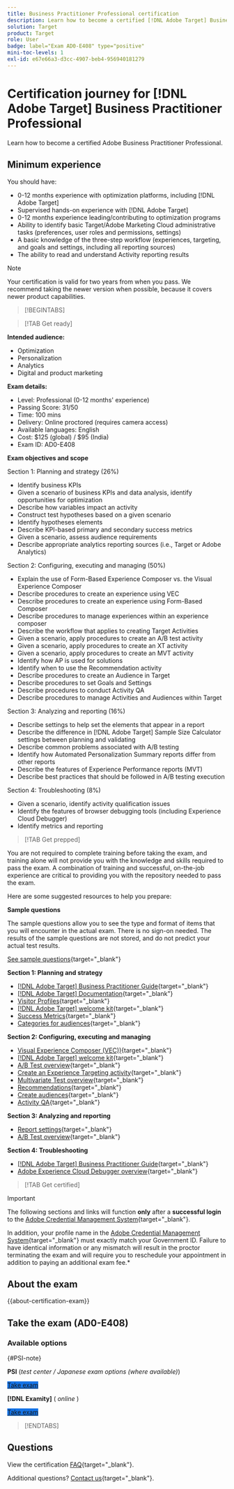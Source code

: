 ```yaml
---
title: Business Practitioner Professional certification
description: Learn how to become a certified [!DNL Adobe Target] Business Practitioner Professional.
solution: Target
product: Target
role: User
badge: label="Exam AD0-E408" type="positive"
mini-toc-levels: 1
exl-id: e67e66a3-d3cc-4907-beb4-956940181279
---
```

# Certification journey for [!DNL Adobe Target] Business Practitioner Professional

Learn how to become a certified Adobe Business Practitioner Professional.

## Minimum experience

You should have:

* 0-12 months experience with optimization platforms, including [!DNL Adobe Target]
* Supervised hands-on experience with [!DNL Adobe Target]
* 0-12 months experience leading/contributing to optimization programs
* Ability to identify basic Target/Adobe Marketing Cloud administrative tasks (preferences, user roles and permissions, settings)
* A basic knowledge of the three-step workflow (experiences, targeting, and goals and settings, including all reporting sources)
* The ability to read and understand Activity reporting results

>[!NOTE]
>
>Your certification is valid for two years from when you pass. We recommend taking the newer version when possible, because it covers newer product capabilities.

>[!BEGINTABS]

>[!TAB Get ready]

**Intended audience:**

* Optimization
* Personalization
* Analytics
* Digital and product marketing

**Exam details:**

* Level: Professional (0-12 months' experience)
* Passing Score: 31/50
* Time: 100 mins
* Delivery: Online proctored (requires camera access)
* Available languages: English
* Cost: $125 (global) / $95 (India)
* Exam ID: AD0-E408

**Exam objectives and scope**

Section 1: Planning and strategy (26%)

* Identify business KPIs
* Given a scenario of business KPIs and data analysis, identify opportunities for optimization
* Describe how variables impact an activity
* Construct test hypotheses based on a given scenario
* Identify hypotheses elements
* Describe KPI-based primary and secondary success metrics
* Given a scenario, assess audience requirements
* Describe appropriate analytics reporting sources (i.e., Target or Adobe Analytics)

Section 2: Configuring, executing and managing (50%)

* Explain the use of Form-Based Experience Composer vs. the Visual Experience Composer
* Describe procedures to create an experience using VEC
* Describe procedures to create an experience using Form-Based Composer
* Describe procedures to manage experiences within an experience composer
* Describe the workflow that applies to creating Target Activities
* Given a scenario, apply procedures to create an A/B test activity
* Given a scenario, apply procedures to create an XT activity
* Given a scenario, apply procedures to create an MVT activity
* Identify how AP is used for solutions
* Identify when to use the Recommendation activity
* Describe procedures to create an Audience in Target
* Describe procedures to set Goals and Settings
* Describe procedures to conduct Activity QA
* Describe procedures to manage Activities and Audiences within Target

Section 3: Analyzing and reporting (16%)

* Describe settings to help set the elements that appear in a report
* Describe the difference in [!DNL Adobe Target] Sample Size Calculator settings between planning and validating
* Describe common problems associated with A/B testing
* Identify how Automated Personalization Summary reports differ from other reports
* Describe the features of Experience Performance reports (MVT)
* Describe best practices that should be followed in A/B testing execution

Section 4: Troubleshooting (8%)

* Given a scenario, identify activity qualification issues
* Identify the features of browser debugging tools (including Experience Cloud Debugger)
* Identify metrics and reporting

>[!TAB Get prepped]

You are not required to complete training before taking the exam, and training alone will not provide you with the knowledge and skills required to pass the exam. A combination of training and successful, on-the-job experience are critical to providing you with the repository needed to pass the exam.

Here are some suggested resources to help you prepare:

**Sample questions**

The sample questions allow you to see the type and format of items that you will encounter in the actual exam. There is no sign-on needed. The results of the sample questions are not stored, and do not predict your actual test results.

[See sample questions](https://scorpion.caveon.com/launchpad/ad0-e408-adobe-target-business-practitioner-professional-copy-5axknr){target="_blank"}

**Section 1: Planning and strategy**

* [[!DNL Adobe Target] Business Practitioner Guide](https://experienceleague.adobe.com/docs/target/using/target-home.html){target="_blank"}
* [[!DNL Adobe Target] Documentation](https://experienceleague.adobe.com/docs/target.html){target="_blank"}
* [Visitor Profiles](https://experienceleague.adobe.com/docs/target/using/audiences/visitor-profiles/visitor-profile.html){target="_blank"}
* [[!DNL Adobe Target] welcome kit](https://experienceleague.adobe.com/docs/target/using/introduction/welcome/target-welcome-kit.html){target="_blank"}
* [Success Metrics](https://experienceleague.adobe.com/docs/target/using/activities/success-metrics/success-metrics.html){target="_blank"}
* [Categories for audiences](https://experienceleague.adobe.com/docs/target/using/audiences/create-audiences/categories-audiences/target-rules.html){target="_blank"}

**Section 2: Configuring, executing and managing**

* [Visual Experience Composer (VEC))](https://experienceleague.adobe.com/docs/target/using/experiences/vec/visual-experience-composer.html){target="_blank"}
* [[!DNL Adobe Target] welcome kit](https://experienceleague.adobe.com/docs/target/using/introduction/welcome/target-welcome-kit.html){target="_blank"}
* [A/B Test overview](https://experienceleague.adobe.com/docs/target/using/activities/abtest/test-ab.html){target="_blank"}
* [Create an Experience Targeting activity](https://experienceleague.adobe.com/docs/target/using/activities/experience-targeting/create-targeting/xt-create.html){target="_blank"}
* [Multivariate Test overview](https://experienceleague.adobe.com/docs/target/using/activities/multivariate-test/multivariate-testing.html){target="_blank"}
* [Recommendations](https://experienceleague.adobe.com/docs/target/using/recommendations/recommendations.html){target="_blank"}
* [Create audiences](https://experienceleague.adobe.com/docs/target/using/audiences/create-audiences/audiences.html){target="_blank"}
* [Activity QA](https://experienceleague.adobe.com/docs/target/using/activities/activity-qa/activity-qa.html){target="_blank"}

**Section 3: Analyzing and reporting**

* [Report settings](https://experienceleague.adobe.com/docs/target/using/reports/settings/report-settings.html){target="_blank"}
* [A/B Test overview](https://experienceleague.adobe.com/docs/target/using/activities/abtest/test-ab.html){target="_blank"}

**Section 4: Troubleshooting**

* [[!DNL Adobe Target] Business Practitioner Guide](https://experienceleague.adobe.com/docs/target/using/target-home.html){target="_blank"}
* [Adobe Experience Cloud Debugger overview](https://experienceleague.adobe.com/docs/debugger/using/experience-cloud-debugger.html){target="_blank"}

>[!TAB Get certified]

>[!IMPORTANT]
>
>The following sections and links will function **only**  after a **successful login** to the [Adobe Credential Management System](https://www.certmetrics.com/adobe){target="_blank"}. 
>
>In addition, your profile name in the [Adobe Credential Management System](https://www.certmetrics.com/adobe){target="_blank"} must exactly match your Government ID. Failure to have identical information or any mismatch will result in the proctor terminating the exam and will require you to reschedule your appointment in addition to paying an additional exam fee.*


## About the exam

{{about-certification-exam}}

## Take the exam (AD0-E408)

### Available options

{#PSI-note}

**PSI** (*test center / Japanese exam options (where available)*)

<a href="https://www.certmetrics.com/adobe/candidate/psi_sso_adobe.aspx?redir=yes&ec=AD0-E408" target="_blank" class="spectrum-Button spectrum-Button--fill spectrum-Button--accent spectrum-Button--sizeM is-margin-bottom-big-big at-element-click-tracking" style="background-color:#1473E6">
                    
 <span class="spectrum-Button-label has-no-wrap">
   Take exam
</span>
</a>

**[!DNL Examity]** ( *online* )

<a href="https://www.certmetrics.com/adobe/candidate/examity_sso.aspx?eid=AD0-E408" target="_blank" class="spectrum-Button spectrum-Button--fill spectrum-Button--accent spectrum-Button--sizeM is-margin-bottom-big-big at-element-click-tracking" style="background-color:#1473E6">
                    
 <span class="spectrum-Button-label has-no-wrap">
   Take exam
</span>
</a>

>[!ENDTABS]

## Questions

View the certification [FAQ](https://experienceleague.adobe.com/docs/certification/certification/faq.html){target="_blank"}.

Additional questions? [Contact us](mailto:certif@adobe.com){target="_blank"}.
